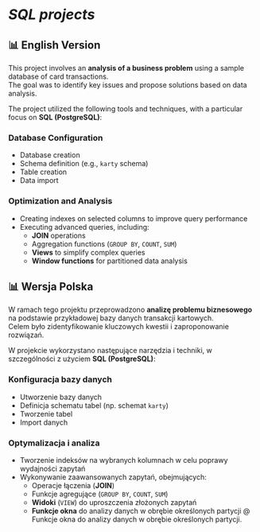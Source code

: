 # **_SQL projects_**

## 📊 English Version

This project involves an **analysis of a business problem** using a sample database of card transactions.  
The goal was to identify key issues and propose solutions based on data analysis.  

The project utilized the following tools and techniques, with a particular focus on **SQL (PostgreSQL)**:

### Database Configuration
- Database creation  
- Schema definition (e.g., `karty` schema)  
- Table creation  
- Data import

### Optimization and Analysis
- Creating indexes on selected columns to improve query performance  
- Executing advanced queries, including:  
  - **JOIN** operations  
  - Aggregation functions (`GROUP BY`, `COUNT`, `SUM`)  
  - **Views** to simplify complex queries  
  - **Window functions** for partitioned data analysis  

## 📊  Wersja Polska

W ramach tego projektu przeprowadzono **analizę problemu biznesowego** na podstawie przykładowej bazy danych transakcji kartowych.  
Celem było zidentyfikowanie kluczowych kwestii i zaproponowanie rozwiązań.  

W projekcie wykorzystano następujące narzędzia i techniki, w szczególności z użyciem **SQL (PostgreSQL)**:

### Konfiguracja bazy danych
- Utworzenie bazy danych  
- Definicja schematu tabel (np. schemat `karty`)  
- Tworzenie tabel  
- Import danych

### Optymalizacja i analiza
- Tworzenie indeksów na wybranych kolumnach w celu poprawy wydajności zapytań  
- Wykonywanie zaawansowanych zapytań, obejmujących:  
  - Operacje łączenia (**JOIN**)  
  - Funkcje agregujące (`GROUP BY`, `COUNT`, `SUM`)  
  - **Widoki** (`VIEW`) do uproszczenia złożonych zapytań  
  - **Funkcje okna** do analizy danych w obrębie określonych partycji
    @ Funkcje okna do analizy danych w obrębie określonych partycji.

    
